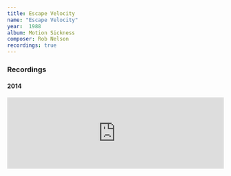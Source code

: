 ```yaml
---
title: Escape Velocity
name: "Escape Velocity"
year:  1988
album: Motion Sickness
composer: Rob Nelson
recordings: true
---
```


<h3>Recordings</h3>

<h4>2014</h4>
<iframe width="100%" height="166" scrolling="no" frameborder="no" allow="autoplay" src="https://w.soundcloud.com/player/?url=https%3A//api.soundcloud.com/tracks/126538915&color=%23ff5500&auto_play=false&hide_related=false&show_comments=true&show_user=true&show_reposts=false&show_teaser=true"></iframe>

